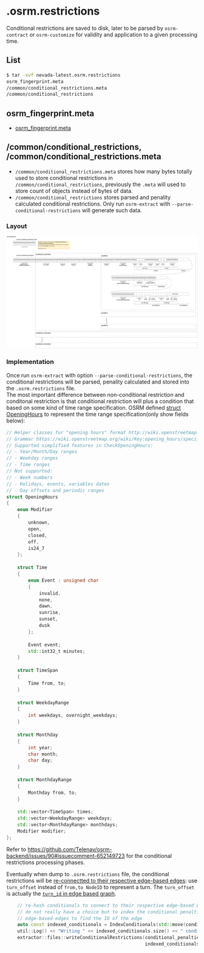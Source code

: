 # .osrm.restrictions
Conditional restrictions are saved to disk, later to be parsed by `osrm-contract` or `osrm-customize` for validity and application to a given processing time.
 

## List

```bash
$ tar -xvf nevada-latest.osrm.restrictions
osrm_fingerprint.meta
/common/conditional_restrictions.meta
/common/conditional_restrictions
```

## osrm_fingerprint.meta
- [osrm_fingerprint.meta](./fingerprint.md)

## /common/conditional_restrictions, /common/conditional_restrictions.meta
- `/common/conditional_restrictions.meta` stores how many bytes totally used to store conditional restrictions in `/common/conditional_restrictions`, previously the `.meta` will used to store count of objects instead of bytes of data.    
- `/common/conditional_restrictions` stores parsed and penality calculated conditional restrictions. Only run `osrm-extract` with `--parse-conditional-restrictions` will generate such data.      

### Layout
![](./graph/map.osrm.restrictions.common.conditional_restrictions.png)

### Implementation
Once run `osrm-extract` with option `--parse-conditional-restrictions`, the conditional restrictions will be parsed, penality calculated and stored into the `.osrm.restrictions` file.    
The most important difference between non-conditional restriction and conditonal restriction is that conditional restriction will plus a condition that based on some kind of time range specification. OSRM defined [struct OpeningHours](https://github.com/Telenav/osrm-backend/blob/f45ab75cf9eb57cb9c857ea564beb95be0523968/include/util/opening_hours.hpp#L24) to represent the time range specification(only show fields below):                  
```c++
// Helper classes for "opening hours" format http://wiki.openstreetmap.org/wiki/Key:opening_hours
// Grammar https://wiki.openstreetmap.org/wiki/Key:opening_hours/specification
// Supported simplified features in CheckOpeningHours:
// - Year/Month/Day ranges
// - Weekday ranges
// - Time ranges
// Not supported:
// - Week numbers
// - Holidays, events, variables dates
// - Day offsets and periodic ranges
struct OpeningHours
{
    enum Modifier
    {
        unknown,
        open,
        closed,
        off,
        is24_7
    };

    struct Time
    {
        enum Event : unsigned char
        {
            invalid,
            none,
            dawn,
            sunrise,
            sunset,
            dusk
        };

        Event event;
        std::int32_t minutes;
    }

    struct TimeSpan
    {
        Time from, to;
    }

    struct WeekdayRange
    {
        int weekdays, overnight_weekdays;
    }

    struct Monthday
    {
        int year;
        char month;
        char day;
    }

    struct MonthdayRange
    {
        Monthday from, to;
    }

    std::vector<TimeSpan> times;
    std::vector<WeekdayRange> weekdays;
    std::vector<MonthdayRange> monthdays;
    Modifier modifier;
};

```

Refer to https://github.com/Telenav/osrm-backend/issues/90#issuecomment-652149723 for the conditional restrictions processing phases.     

Eventually when dump to `.osrm.restrictions` file, the conditional restrictions will be [re-connectted to their respective edge-based edges](https://github.com/Telenav/osrm-backend/blob/0b461183b97de493983ba44749c772719849fd3e/src/extractor/edge_based_graph_factory.cpp#L1175-L1198): use `turn_offset` instead of `from,to NodeID` to represent a turn. The `turn_offset` is actually the [`turn_id` in edge based graph](https://github.com/Telenav/osrm-backend/blob/f45ab75cf9eb57cb9c857ea564beb95be0523968/include/extractor/edge_based_edge.hpp#L34).     
```c++
    // re-hash conditionals to connect to their respective edge-based edges. Due to the ordering, we
    // do not really have a choice but to index the conditional penalties and walk over all
    // edge-based-edges to find the ID of the edge
    auto const indexed_conditionals = IndexConditionals(std::move(conditionals));
    util::Log() << "Writing " << indexed_conditionals.size() << " conditional turn penalties...";
    extractor::files::writeConditionalRestrictions(conditional_penalties_filename,
                                                   indexed_conditionals);
```